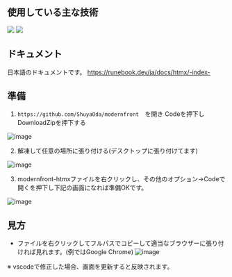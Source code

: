 ## 使用している主な技術
<img src="https://img.shields.io/badge/-Htmx-D3DC43.svg?logo=htmx&style=flat"> <img src="https://img.shields.io/badge/Javascript-276DC3.svg?logo=javascript&style=flat">

## ドキュメント
日本語のドキュメントです。
https://runebook.dev/ja/docs/htmx/-index-

## 準備
1. ```https://github.com/ShuyaOda/modernfront```　を開き Codeを押下しDownloadZipを押下する

![image](https://github.com/ShuyaOda/modernfront/assets/159111947/84973820-a94c-4387-ac2c-81fee0b96cdb)

2. 解凍して任意の場所に張り付ける(デスクトップに張り付けてます)

![image](https://github.com/ShuyaOda/modernfront/assets/159111947/e3c81fcd-68b8-419c-bfe3-e9f20f373cbe)

3. modernfront-htmxファイルを右クリックし、その他のオプション→Codeで開くを押下し下記の画面になれば準備OKです。

![image](https://github.com/ShuyaOda/modernfront/assets/159111947/cb811b22-bd58-425c-8d73-a36268daaafe)

## 見方
- ファイルを右クリックしてフルパスでコピーして適当なブラウザーに張り付ければ見れます。(例ではGoogle Chrome)
![image](https://github.com/ShuyaOda/modernfront/assets/159111947/98491c73-3ee8-4c8c-a649-4d9021e8ede7)

※ vscodeで修正した場合、画面を更新すると反映されます。




